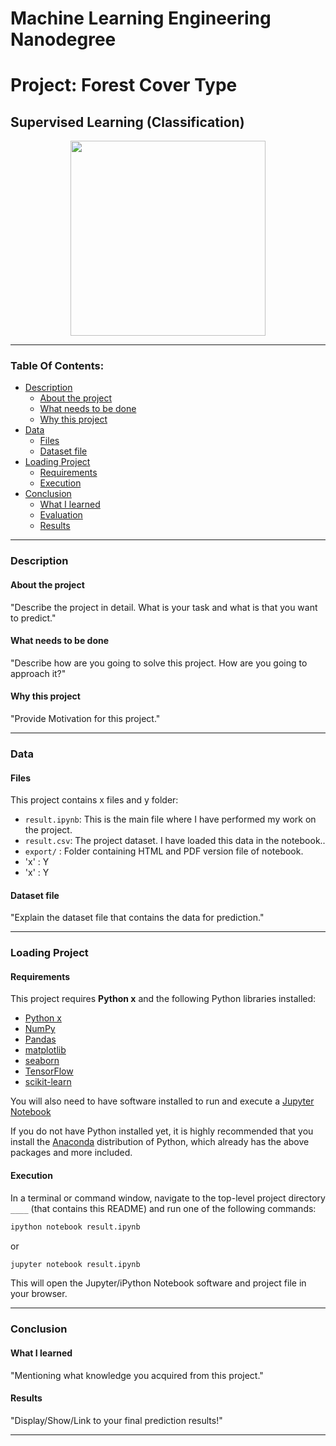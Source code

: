 # Machine Learning Engineering Nanodegree
# Project: Forest Cover Type
## Supervised Learning (Classification)

<p align = 'center'><img src = 'logo.png', height=312, width =312></p>

----

### Table Of Contents:
- [Description](#description)<br>
    - [About the project](#about-the-project)<br>
    - [What needs to be done](#what-needs-to-be-done)<br>
    - [Why this project](#why-this-project)<br>
- [Data](#data)<br>
    - [Files](#files)<br>
    - [Dataset file](#dataset-file)<br>
- [Loading Project](#loading-project)<br>
    - [Requirements](#requirements)<br>
    - [Execution](#execution)<br>
- [Conclusion](#conclusion)<br>
    - [What I learned](#what-i-learned)<br>
    - [Evaluation](#evaluation)
    - [Results](#results)

----

### Description

#### About the project
"Describe the project in detail. What is your task and what is that you want to predict."


#### What needs to be done
"Describe how are you going to solve this project. How are you going to approach it?"


#### Why this project
"Provide Motivation for this project."


----

### Data

#### Files

This project contains x files and y folder:

- `result.ipynb`: This is the main file where I have performed my work on the project.
- `result.csv`: The project dataset. I have loaded this data in the notebook..
- `export/` : Folder containing HTML and PDF version file of notebook.
- 'x' : Y
- 'x' : Y

#### Dataset file
"Explain the dataset file that contains the data for prediction."

----

### Loading Project

#### Requirements

This project requires **Python x** and the following Python libraries installed:

- [Python x](https://www.python.org/downloads/release/python-x/)
- [NumPy](http://www.numpy.org/)
- [Pandas](http://pandas.pydata.org)
- [matplotlib](http://matplotlib.org/)
- [seaborn](https://seaborn.pydata.org/installing.html)
- [TensorFlow](https://www.tensorflow.org/install/)
- [scikit-learn](http://scikit-learn.org/stable/)

You will also need to have software installed to run and execute a [Jupyter Notebook](http://jupyter.org/install)

If you do not have Python installed yet, it is highly recommended that you install the [Anaconda](https://www.anaconda.com/download/) distribution of Python, which already has the above packages and more included.

#### Execution

In a terminal or command window, navigate to the top-level project directory `____` (that contains this README) and run one of the following commands:

```bash
ipython notebook result.ipynb
```  
or
```bash
jupyter notebook result.ipynb
```

This will open the Jupyter/iPython Notebook software and project file in your browser.

-----

### Conclusion

#### What I learned
"Mentioning what knowledge you acquired from this project."

#### Results
"Display/Show/Link to your final prediction results!"

----